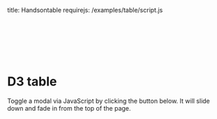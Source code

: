 title: Handsontable
requirejs: /examples/table/script.js


<div id="page" class="container">
    <div class="m-x-auto" style="max-width: 500px">
        <h1 style="padding-top: 100px">D3 table</h1>
        <p>Toggle a modal via JavaScript by clicking the button below. It will slide down and fade in from the top of the page.
        </p>
        <d3table></d3table>
    </div>
</div>
